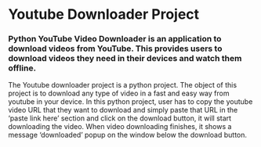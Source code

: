 # Youtube Downloader Project
### Python YouTube Video Downloader is an application to download videos from YouTube. This provides users to download videos they need in their devices and watch them offline.

The Youtube downloader project is a python project. The object of this project is to download any type of video in a fast and easy way from youtube in your device.
In this python project, user has to copy the youtube video URL that they want to download and simply paste that URL in the ‘paste link here’ section and click on the download button, it will start downloading the video.
When video downloading finishes, it shows a message ‘downloaded’ popup on the window below the download button.
